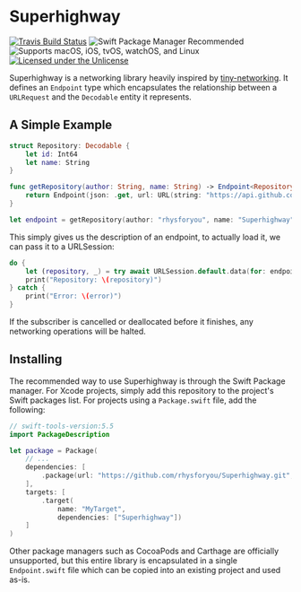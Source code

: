 # Superhighway

[![Travis Build Status](https://img.shields.io/travis/rhysforyou/Superhighway?style=flat-square)](https://travis-ci.org/github/rhysforyou/Superhighway/builds)
![Swift Package Manager Recommended](https://img.shields.io/badge/SPM-recommended-blue?style=flat-square)
![Supports macOS, iOS, tvOS, watchOS, and Linux](https://img.shields.io/badge/platform-macOS%20|%20iOS%20|%20tvOS%20|%20watchOS%20|%20Linux-blue?style=flat-square)
[![Licensed under the Unlicense](https://img.shields.io/github/license/rhysforyou/Superhighway?color=blue&style=flat-square)](LICENSE)

Superhighway is a networking library heavily inspired by [tiny-networking](https://github.com/objcio/tiny-networking). It defines an `Endpoint` type which encapsulates the relationship between a `URLRequest` and the `Decodable` entity it represents.

## A Simple Example

```swift
struct Repository: Decodable {
    let id: Int64
    let name: String
}

func getRepository(author: String, name: String) -> Endpoint<Repository> {
    return Endpoint(json: .get, url: URL(string: "https://api.github.com/repos/\(author)/\(name)")!)
}

let endpoint = getRepository(author: "rhysforyou", name: "Superhighway")
```

This simply gives us the description of an endpoint, to actually load it, we can pass it to a URLSession:

```swift
do {
    let (repository, _) = try await URLSession.default.data(for: endpoint)
    print("Repository: \(repository)")
} catch {
    print("Error: \(error)")
}
```

If the subscriber is cancelled or deallocated before it finishes, any networking operations will be halted.

## Installing

The recommended way to use Superhighway is through the Swift Package manager. For Xcode projects, simply add this repository to the project's Swift packages list. For projects using a `Package.swift` file, add the following:

```swift
// swift-tools-version:5.5
import PackageDescription

let package = Package(
    // ...
    dependencies: [
        .package(url: "https://github.com/rhysforyou/Superhighway.git", "0.5.0"..<"0.6.0")
    ],
    targets: [
        .target(
            name: "MyTarget",
            dependencies: ["Superhighway"])
    ]
)
```

Other package managers such as CocoaPods and Carthage are officially unsupported, but this entire library is encapsulated in a single `Endpoint.swift` file which can be copied into an existing project and used as-is.
